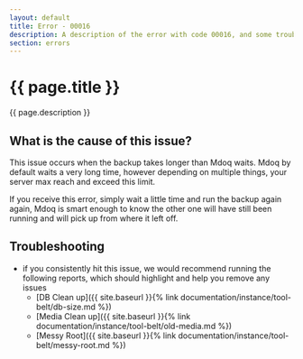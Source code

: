 ```yaml
---
layout: default
title: Error - 00016
description: A description of the error with code 00016, and some trouble shooting steps.
section: errors
---
```


# {{ page.title }}
{{ page.description }}

## What is the cause of this issue?
This issue occurs when the backup takes longer than Mdoq waits. Mdoq by default waits a very long time, 
however depending on multiple things, your server max reach and exceed this limit.

If you receive this error, simply wait a little time and run the backup again again, Mdoq is smart enough
to know the other one will have still been running and will pick up from where it left off.

## Troubleshooting
- if you consistently hit this issue, we would recommend running the following reports, which 
should highlight and help you remove any issues  
  - [DB Clean up]({{ site.baseurl }}{% link documentation/instance/tool-belt/db-size.md %})
  - [Media Clean up]({{ site.baseurl }}{% link documentation/instance/tool-belt/old-media.md %})
  - [Messy Root]({{ site.baseurl }}{% link documentation/instance/tool-belt/messy-root.md %})